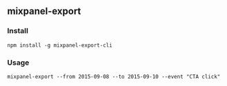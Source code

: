 ## mixpanel-export

### Install

`npm install -g mixpanel-export-cli`

### Usage

`mixpanel-export --from 2015-09-08 --to 2015-09-10 --event "CTA click"`
